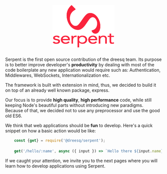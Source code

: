<img src="res/logo.png" style="display:block;margin: 30px auto;"/>

Serpent is the first open source contribution of the dreesq team. Its purpose is to better improve developer's **productivity** by dealing with most of the code boilerplate any new application would require such as: Authentication, Middlewares, WebSockets, Internationalization etc.

The framework is built with extension in mind, thus, we decided to build it on top of an already well known package, express.

Our focus is to provide **high quality**, **high performance** code, while still keeping Node's beautiful parts without introducing new paradigms. Because of that, we decided not to use any preprocessor and use the good old ES6.
 
We think that web applications should be **fun** to develop. Here's a quick snippet on how a basic action would be like:

```js
    const {get} = require('@dreesq/serpent');

    get('/hello/:name', async ({ input }) => `Hello there ${input.name}!`);
```

If we caught your attention, we invite you to the next pages where you will learn how to develop applications using Serpent.